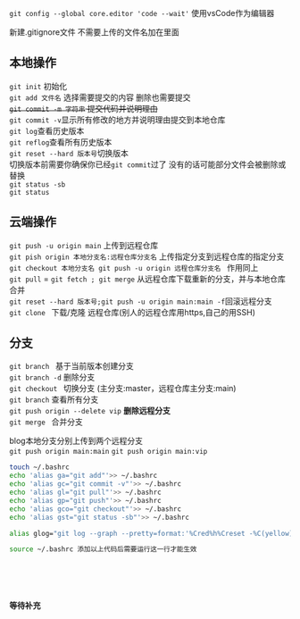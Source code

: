 `git config --global core.editor 'code --wait'` 
使用vsCode作为编辑器

新建.gitignore文件 不需要上传的文件名加在里面

## 本地操作
`git init` 初始化 <br>
`git add 文件名` 选择需要提交的内容 删除也需要提交<br>
~~`git commit -m 字符串` 提交代码并说明理由~~<br>
`git commit -v`显示所有修改的地方并说明理由提交到本地仓库<br>
`git log`查看历史版本<br>
`git reflog`查看所有历史版本<br>
`git reset --hard 版本号`切换版本<br>
切换版本前需要你确保你已经`git commit`过了 没有的话可能部分文件会被删除或替换<br>
`git status -sb` <br>
`git status` <br>

## 云端操作
`git push -u origin main` 上传到远程仓库 <br>
`git pish origin 本地分支名:远程仓库分支名` 上传指定分支到远程仓库的指定分支 <br>
`git checkout 本地分支名 git push -u origin 远程仓库分支名 ` 作用同上 <br>
`git pull` = `git fetch ; git merge` 从远程仓库下载重新的分支，并与本地仓库合并<br>
`git reset --hard 版本号;git push -u origin main:main -f`回滚远程分支<br>
`git clone ` 下载/克隆 远程仓库(别人的远程仓库用https,自己的用SSH) <br>

## 分支
`git branch ` 基于当前版本创建分支<br>
`git branch -d` 删除分支<br>
`git checkout ` 切换分支 (主分支:master，远程仓库主分支:main)<br>
`git branch` 查看所有分支<br>
`git push origin --delete vip` **删除远程分支**<br>
`git merge ` 合并分支<br>



blog本地分支分别上传到两个远程分支<br>
`git push origin main:main`
`git push origin main:vip`



```bash
touch ~/.bashrc
echo 'alias ga="git add"'>> ~/.bashrc
echo 'alias gc="git commit -v"'>> ~/.bashrc
echo 'alias gl="git pull"'>> ~/.bashrc
echo 'alias gp="git push"'>> ~/.bashrc
echo 'alias gco="git checkout"'>> ~/.bashrc
echo 'alias gst="git status -sb"'>> ~/.bashrc

alias glog="git log --graph --pretty=format:'%Cred%h%Creset -%C(yellow)%d%Creset %s %Cgreen(%cr) %C(bold blue)<%an>%Creset' --abbrev-commit -- | less"

source ~/.bashrc 添加以上代码后需要运行这一行才能生效
```


<br><br><br><br>
**等待补充**